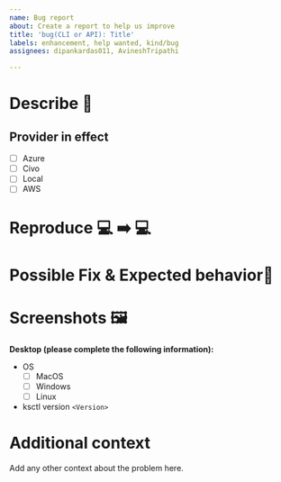 ```yaml
---
name: Bug report
about: Create a report to help us improve
title: 'bug(CLI or API): Title'
labels: enhancement, help wanted, kind/bug
assignees: dipankardas011, AvineshTripathi

---
```


# Describe 🐞 
<!--A clear and concise description of what the bug is. -->
## Provider in effect
- [ ] Azure
- [ ] Civo
- [ ] Local
- [ ] AWS

# Reproduce 💻 ➡️  💻 
<!-- Steps to reproduce the behavior -->

# Possible Fix & Expected behavior🔧 
<!-- A clear and concise description of what you expected to happen. -->

# Screenshots :framed_picture:
<!-- If applicable, add screenshots to help explain your problem. -->

**Desktop (please complete the following information):**
 - OS
   - [ ] MacOS
   - [ ] Windows
   - [ ] Linux
 - ksctl version `<Version>`

# Additional context
Add any other context about the problem here.
